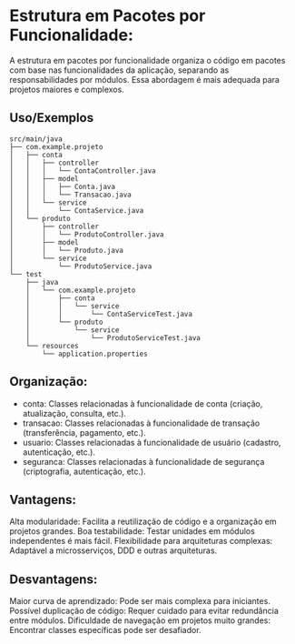 
# Estrutura em Pacotes por Funcionalidade:

A estrutura em pacotes por funcionalidade organiza o código em pacotes com base nas funcionalidades da aplicação, separando as responsabilidades por módulos. Essa abordagem é mais adequada para projetos maiores e complexos.

## Uso/Exemplos

```
src/main/java
├── com.example.projeto
│   ├── conta
│   │   ├── controller
│   │   │   └── ContaController.java
│   │   ├── model
│   │   │   ├── Conta.java
│   │   │   └── Transacao.java
│   │   └── service
│   │       └── ContaService.java
│   └── produto
│       ├── controller
│       │   └── ProdutoController.java
│       ├── model
│       │   └── Produto.java
│       └── service
│           └── ProdutoService.java
└── test
    ├── java
    │   └── com.example.projeto
    │       ├── conta
    │       │   └── service
    │       │       └── ContaServiceTest.java
    │       └── produto
    │           └── service
    │               └── ProdutoServiceTest.java
    └── resources
        └── application.properties

```

## Organização:
- conta: Classes relacionadas à funcionalidade de conta (criação, atualização, consulta, etc.).
- transacao: Classes relacionadas à funcionalidade de transação (transferência, pagamento, etc.).
- usuario: Classes relacionadas à funcionalidade de usuário (cadastro, autenticação, etc.).
- seguranca: Classes relacionadas à funcionalidade de segurança (criptografia, autenticação, etc.).
##  Vantagens:

Alta modularidade: Facilita a reutilização de código e a organização em projetos grandes.
Boa testabilidade: Testar unidades em módulos independentes é mais fácil.
Flexibilidade para arquiteturas complexas: Adaptável a microsserviços, DDD e outras arquiteturas.

##  Desvantagens:
Maior curva de aprendizado: Pode ser mais complexa para iniciantes.
Possível duplicação de código: Requer cuidado para evitar redundância entre módulos.
Dificuldade de navegação em projetos muito grandes: Encontrar classes específicas pode ser desafiador.
